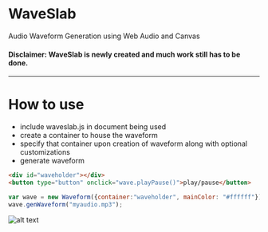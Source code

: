 # WaveSlab
Audio Waveform Generation using Web Audio and Canvas

#### Disclaimer: WaveSlab is newly created and much work still has to be done.

---
# How to use

* include waveslab.js in document being used
* create a container to house the waveform
* specify that container upon creation of waveform along with optional customizations
* generate waveform
```HTML
<div id="waveholder"></div>
<button type="button" onclick="wave.playPause()">play/pause</button>
```


```javascript
var wave = new Waveform({container:"waveholder", mainColor: "#ffffff"});
wave.genWaveform("myaudio.mp3");
```

![alt text](https://github.com/sdholcomb/WaveSlab/blob/master/assets/waveform.PNG "waveform example")
